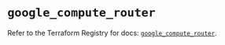 # `google_compute_router`

Refer to the Terraform Registry for docs: [`google_compute_router`](https://registry.terraform.io/providers/hashicorp/google/6.40.0/docs/resources/compute_router).
